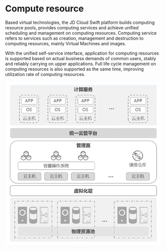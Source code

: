 # Compute resource

Based virtual technologies, the JD Cloud Swift platform builds computing resource pools, provides computing services and achieve unified scheduling and management on computing resources. Computing service refers to services such as creation, management and destruction to computing resources, mainly Virtual Machines and images.

With the unified self-service interface, application for computing resources is supported based on actual business demands of common users, stably and reliably carrying on upper applications. Full life cycle management on computing resources is also supported as the same time, improving utilization rate of computing resources.

![Computing-Resources-Overview-1](../../../../../image/JD-Cloud-Swift/Computing-Resources-Overview-1.png)